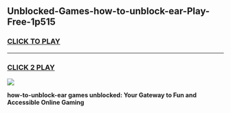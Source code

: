 
## Unblocked-Games-how-to-unblock-ear-Play-Free-1p515
<h3>
<a href="https://premium76.site?title=how-to-unblock-ear&ref=12A">CLICK TO PLAY</a></h3>
<hr>

<h3>
<a href="https://premium76.site?title=how-to-unblock-ear&ref=12A">CLICK 2 PLAY</a>
  
</h3>

<a href="https://premium76.site?title=how-to-unblock-ear&ref=12A"><img src="https://clearcache.store/games.png"></a>


**how-to-unblock-ear games unblocked: Your Gateway to Fun and Accessible Online Gaming**
